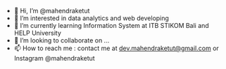 - 👋 Hi, I’m @mahendraketut
- 👀 I’m interested in data analytics and web developing
- 🌱 I’m currently learning Information System at ITB STIKOM Bali and HELP University
- 💞️ I’m looking to collaborate on ...
- 📫 How to reach me : contact me at dev.mahendraketut@gmail.com or Instagram @mahendraketut

<!---
mahendraketut/mahendraketut is a ✨ special ✨ repository because its `README.md` (this file) appears on your GitHub profile.
You can click the Preview link to take a look at your changes.
--->
